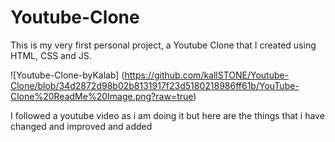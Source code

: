# Youtube-Clone
This is my very first personal project, a Youtube Clone that I created using HTML, CSS and JS.

![Youtube-Clone-byKalab] (https://github.com/kallSTONE/Youtube-Clone/blob/34d2872d98b02b8131917f23d5180218986ff61b/YouTube-Clone%20ReadMe%20Image.png?raw=true)


I followed a youtube video as i am doing it but here are the things that i have changed and improved and added
